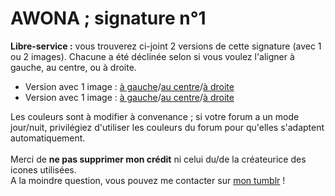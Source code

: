 # AWONA ; signature n°1
<b>Libre-service :</b> vous trouverez ci-joint 2 versions de cette signature (avec 1 ou 2 images). Chacune a été déclinée selon si vous voulez l'aligner à gauche, au centre, ou à droite. 
<ul><li>Version avec 1 image : <a href="url">à gauche</a>/<a href="url">au centre</a>/<a href="url">à droite</a></li>
<li>Version avec 1 image : <a href="url">à gauche</a>/<a href="url">au centre</a>/<a href="url">à droite</a></li></ul>

Les couleurs sont à modifier à convenance ; si votre forum a un mode jour/nuit, privilégiez d'utiliser les couleurs du forum pour qu'elles s'adaptent automatiquement. 
<br><br>Merci de <b>ne pas supprimer mon crédit</b> ni celui du/de la créateurice des icones utilisées. 
<br>A la moindre question, vous pouvez me contacter sur <a href="https://awonaa.tumblr.com/">mon tumblr</a> !
